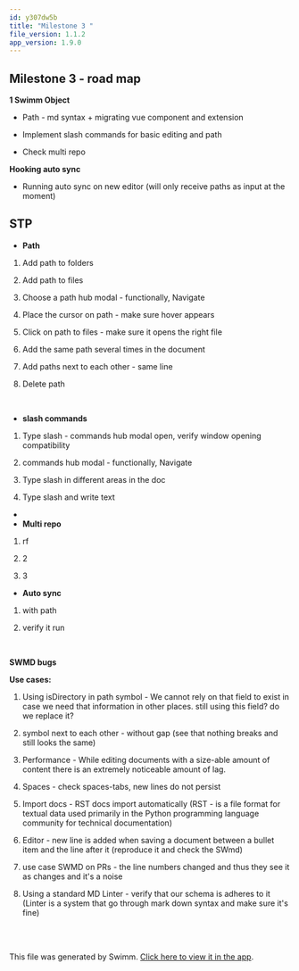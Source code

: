 ```yaml
---
id: y307dw5b
title: "Milestone 3 "
file_version: 1.1.2
app_version: 1.9.0
---
```


## Milestone 3 - road map

**1 Swimm Object**

*   Path - md syntax + migrating vue component and extension

*   Implement slash commands for basic editing and path

*   Check multi repo

**Hooking auto sync**

*   Running auto sync on new editor (will only receive paths as input at the moment)

## STP

*   **Path**
1.  Add path to folders

2.  Add path to files

3.  Choose a path hub modal - functionally, Navigate

4.  Place the cursor on path - make sure hover appears

5.  Click on path to files - make sure it opens the right file

6.  Add the same path several times in the document

7.  Add paths next to each other - same line

8.  Delete path
<br/>

*   **slash commands**
1.  Type slash - commands hub modal open, verify window opening compatibility

2.  commands hub modal - functionally, Navigate

3.  Type slash in different areas in the doc

4.  Type slash and write text

*    
*   **Multi repo**
1.  rf

2.  2

3.  3
*   **Auto sync**
1.  with path

2.  verify it run
<br/>

**SWMD bugs**

**Use cases:**

1.  Using isDirectory in path symbol - We cannot rely on that field to exist in case we need that information in other places. still using this field? do we replace it?

2.  symbol next to each other - without gap (see that nothing breaks and still looks the same)

3.  Performance - While editing documents with a size-able amount of content there is an extremely noticeable amount of lag.

4.  Spaces - check spaces-tabs, new lines do not persist

5.  Import docs - RST docs import automatically (RST - is a file format for textual data used primarily in the Python programming language community for technical documentation)

6.  Editor - new line is added when saving a document between a bullet item and the line after it (reproduce it and check the SWmd)

7.  use case SWMD on PRs - the line numbers changed and thus they see it as changes and it's a noise

8.  Using a standard MD Linter - verify that our schema is adheres to it (Linter is a system that go through mark down syntax and make sure it's fine)
<br/>

<br/>

This file was generated by Swimm. [Click here to view it in the app](https://swimm-web-app.web.app/repos/Z2l0aHViJTNBJTNBTm9hUmVwbyUzQSUzQU5vYW96ZXI=/docs/y307dw5b).
